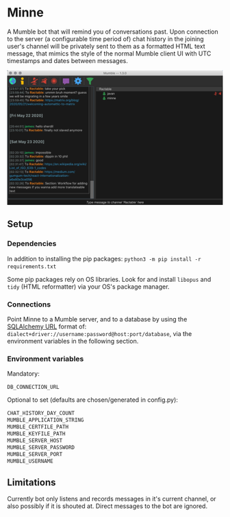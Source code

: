 # Minne

A Mumble bot that will remind you of conversations past. Upon connection to the server (a configurable time period of) chat history in the joining user's channel will be privately sent to them as a formatted HTML text message, that mimics the style of the normal Mumble client UI with UTC timestamps and dates between messages.

<img src="screenshot.png" alt="Screen shot of functionality"/>

## Setup

### Dependencies

In addition to installing the pip packages:
`python3 -m pip install -r requirements.txt`

Some pip packages rely on OS libraries. Look for and install `libopus` and `tidy` (HTML reformatter) via your OS's package manager.

### Connections

Point Minne to a Mumble server, and to a database by using the [SQLAlchemy URL](https://docs.sqlalchemy.org/en/13/core/engines.html#database-urls) format of: `dialect+driver://username:password@host:port/database`, via the environment variables in the following section.

### Environment variables

Mandatory:

```
DB_CONNECTION_URL
```

Optional to set (defaults are chosen/generated in config.py):

```
CHAT_HISTORY_DAY_COUNT
MUMBLE_APPLICATION_STRING
MUMBLE_CERTFILE_PATH
MUMBLE_KEYFILE_PATH
MUMBLE_SERVER_HOST
MUMBLE_SERVER_PASSWORD
MUMBLE_SERVER_PORT
MUMBLE_USERNAME
```

## Limitations

Currently bot only listens and records messages in it's current channel, or also possibly if it is shouted at. Direct messages to the bot are ignored.
